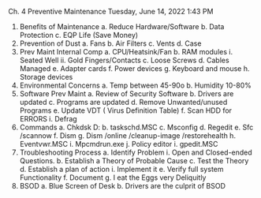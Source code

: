 Ch. 4 Preventive Maintenance 
Tuesday, June 14, 2022
1:43 PM
 
1. Benefits of Maintenance 
a. Reduce Hardware/Software
b. Data Protection
c. EQP Life (Save Money)
2. Prevention of Dust
a. Fans
b. Air Filters
c. Vents
d. Case
3. Prev Maint Internal Comp
a. CPU/Heatsink/Fan
b. RAM modules
i. Seated Well
ii. Gold Fingers/Contacts
c. Loose Screws
d. Cables Managed
e. Adapter cards
f. Power devices
g. Keyboard and mouse
h. Storage devices
4. Environmental Concerns
a. Temp between 45-90o 
b. Humidity 10-80%
5. Software Prev Maint
a. Review of Security Software
b. Drivers are updated
c. Programs are updated
d. Remove Unwanted/unused Programs
e. Update VDT ( Virus Definition Table)
f. Scan HDD for ERRORS
i. Defrag
6. Commands
a. Chkdsk D:
b. taskschd.MSC
c. Msconfig
d. Regedit 
e. Sfc /scannow
f. Dism
g. Dism /online /cleanup-image /restorehealth 
h. Eventvwr.MSC
i. Mpcmdrun.exe
j. Policy editor
i. gpedit.MSC 
7. Troubleshooting Process
a. Identify Problem
i. Open and Closed-ended Questions.
b. Establish a Theory of Probable Cause
c. Test the Theory
d. Establish a plan of action
i. Implement it
e. Verify full system Functionality
f. Document
g. I eat the Eggs very Deliquitly 
8. BSOD
a. Blue Screen of Desk
b. Drivers are the culprit of BSOD
 
